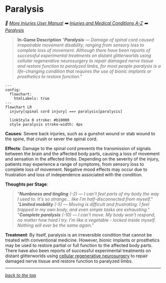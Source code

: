 # Paralysis

<!-- @generate_breadcrumb_trail {"template": "_:file_folder: {0}_", "connector": " :arrow_right: "} -->
_:file_folder: [More Injuries User Manual](/docs/wiki/README.md) :arrow_right: [Injuries and Medical Conditions A-Z](/docs/wiki/injuries/README.md) :arrow_right: [Paralysis](/docs/wiki/injuries/paralysis.md)_
<!-- @end_generated_block -->

> **In-Game Description**
> _"**Paralysis** &mdash; Damage of spinal cord caused irrepairable movement disability, ranging from sensory loss to complete loss of movement. Although there have been reports of successful experimental treatments on distant glitterworlds using cellular regenerative neurosurgery to repair damaged nerve tissue and restore function to paralyzed limbs, for most people paralysis is a life-changing condition that requires the use of bionic implants or prosthetics to restore function."_

```mermaid
---
config:
  flowchart:
    htmlLabels: true
---
flowchart LR
  injury[spinal cord injury] ==> paralysis[paralysis]

  linkStyle 0 stroke: #b10000
  style paralysis stroke-width: 4px
```

**Causes**: Severe back injuries, such as a gunshot wound or stab wound to the spine, that crush or sever the spinal cord.

**Effects**: Damage to the spinal cord prevents the transmission of signals between the brain and the affected body parts, causing a loss of movement and sensation in the affected limbs. Depending on the severity of the injury, patients may experience a range of symptoms, from sensory loss to complete loss of movement. Negative mood effects may occur due to frustration and loss of independence associated with the condition.

**Thoughts per Stage**:
> _"**Numbness and tingling** (-2) &mdash; I can't feel parts of my body the way I used to. It's so strange... like I'm half-disconnected from myself."_  
> _"**Limited mobility** (-5) &mdash; Moving is difficult and frustrating. I feel trapped in my own body, and even simple tasks are exhausting."_  
> _"**Complete paralysis** (-10) &mdash; I can't move. My body won't respond, no matter how hard I try. I'm like a vegetable - locked inside myself. Nothing will ever be the same again."_

**Treatment**: By itself, paralysis is an irreversible condition that cannot be treated with conventional medicine. However, bionic implants or prosthetics may be used to restore partial or full function to the affected body parts. There have also been reports of successful experimental treatments on distant glitterworlds using [cellular regenerative neurosurgery](/docs/wiki/surgeries.md#cellular-regenerative-neurosurgery) to repair damaged nerve tissue and restore function to paralyzed limbs.

<!-- @generate_link_to_top {"template": "---\n_[back to the top]({1})_"} -->
---
_[back to the top](#paralysis)_
<!-- @end_generated_block -->
